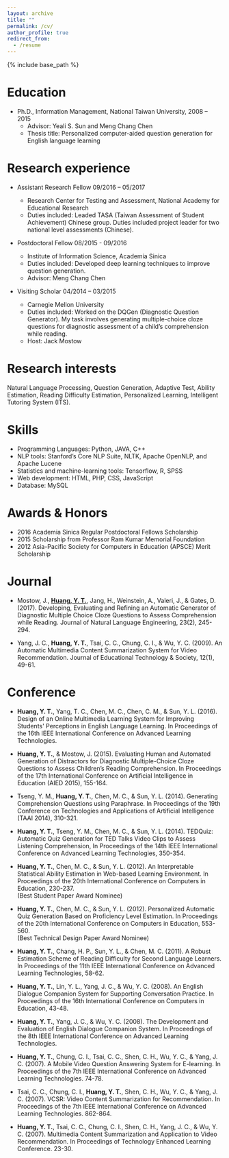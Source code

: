 ```yaml
---
layout: archive
title: ""
permalink: /cv/
author_profile: true
redirect_from:
  - /resume
---
```


{% include base_path %}

Education
======
* Ph.D., Information Management, National Taiwan University, 2008 – 2015
  * Advisor: Yeali S. Sun and Meng Chang Chen
  * Thesis title: Personalized computer-aided question generation for English language learning

Research experience
======
* Assistant Research Fellow 09/2016 – 05/2017
  * Research Center for Testing and Assessment, National Academy for Educational Research
  * Duties included: Leaded TASA (Taiwan Assessment of Student Achievement) Chinese group. Duties included project leader for two national level assessments (Chinese). 

* Postdoctoral Fellow 08/2015 - 09/2016
  * Institute of Information Science, Academia Sinica
  * Duties included: Developed deep learning techniques to improve question generation. 
  * Advisor: Meng Chang Chen
 
* Visiting Scholar 04/2014 – 03/2015
  * Carnegie Mellon University
  * Duties included: Worked on the DQGen (Diagnostic Question Generator). My task involves generating multiple-choice cloze questions for diagnostic assessment of a child’s comprehension while reading. 
  * Host: Jack Mostow

Research interests
======
Natural Language Processing, Question Generation, Adaptive Test, Ability Estimation, Reading Difficulty Estimation, Personalized Learning, Intelligent Tutoring System (ITS).

Skills
======
* Programming Languages: Python, JAVA, C++
* NLP tools: Stanford’s Core NLP Suite, NLTK, Apache OpenNLP, and Apache Lucene
* Statistics and machine-learning tools: Tensorflow, R, SPSS
* Web development: HTML, PHP, CSS, JavaScript
* Database: MySQL

Awards & Honors
======
* 2016 Academia Sinica Regular Postdoctoral Fellows Scholarship
* 2015 Scholarship from Professor Ram Kumar Memorial Foundation
* 2012 Asia-Pacific Society for Computers in Education (APSCE) Merit Scholarship

Journal
======
* Mostow, J., <strong><U>Huang, Y. T.</U></strong>, Jang, H., Weinstein, A., Valeri, J., & Gates, D. (2017). Developing, Evaluating and Refining an Automatic Generator of Diagnostic Multiple Choice Cloze Questions to Assess Comprehension while Reading. Journal of Natural Language Engineering, 23(2), 245-294.

* Yang, J. C., <strong>Huang, Y. T.</strong>, Tsai, C. C., Chung, C. I., & Wu, Y. C. (2009). An Automatic Multimedia Content Summarization System for Video Recommendation. Journal of Educational Technology & Society, 12(1), 49-61.

Conference
======
* <strong>Huang, Y. T.</strong>, Yang, T. C., Chen, M. C., Chen, C. M., & Sun, Y. L. (2016). Design of an Online Multimedia Learning System for Improving Students' Perceptions in English Language Learning. In Proceedings of the 16th IEEE International Conference on Advanced Learning Technologies.

* <strong>Huang, Y. T.</strong>, & Mostow, J. (2015). Evaluating Human and Automated Generation of Distractors for Diagnostic Multiple-Choice Cloze Questions to Assess Children’s Reading Comprehension. In Proceedings of the 17th International Conference on Artificial Intelligence in Education (AIED 2015), 155-164.

* Tseng, Y. M., <strong>Huang, Y. T.</strong>, Chen, M. C., & Sun, Y. L. (2014). Generating Comprehension Questions using Paraphrase. In Proceedings of the 19th Conference on Technologies and Applications of Artificial Intelligence (TAAI 2014), 310-321.

* <strong>Huang, Y. T.</strong>, Tseng, Y. M., Chen, M. C., & Sun, Y. L. (2014). TEDQuiz: Automatic Quiz Generation for TED Talks Video Clips to Assess Listening Comprehension, In Proceedings of the 14th IEEE International Conference on Advanced Learning Technologies, 350-354.

* <strong>Huang, Y. T.</strong>, Chen, M. C., & Sun, Y. L. (2012). An Interpretable Statistical Ability Estimation in Web-based Learning Environment. In Proceedings of the 20th International Conference on Computers in Education, 230-237. <br>
(Best Student Paper Award Nominee)

* <strong>Huang, Y. T.</strong>, Chen, M. C., & Sun, Y. L. (2012). Personalized Automatic Quiz Generation Based on Proficiency Level Estimation. In Proceedings of the 20th International Conference on Computers in Education, 553-560. <br>
(Best Technical Design Paper Award Nominee)

* <strong>Huang, Y. T.</strong>, Chang, H. P., Sun, Y. L., & Chen, M. C. (2011). A Robust Estimation Scheme of Reading Difficulty for Second Language Learners. In Proceedings of the 11th IEEE International Conference on Advanced Learning Technologies, 58-62.

* <strong>Huang, Y. T.</strong>, Lin, Y. L., Yang, J. C., & Wu, Y. C. (2008). An English Dialogue Companion System for Supporting Conversation Practice. In Proceedings of the 16th International Conference on Computers in Education, 43-48.

* <strong>Huang, Y. T.</strong>, Yang, J. C., & Wu, Y. C. (2008). The Development and Evaluation of English Dialogue Companion System. In Proceedings of the 8th IEEE International Conference on Advanced Learning Technologies. 

* <strong>Huang, Y. T.</strong>, Chung, C. I., Tsai, C. C., Shen, C. H., Wu, Y. C., & Yang, J. C. (2007). A Mobile Video Question Answering System for E-learning. In Proceedings of the 7th IEEE International Conference on Advanced Learning Technologies. 74-78. 

* Tsai, C. C., Chung, C. I., <strong>Huang, Y. T.</strong>, Shen, C. H., Wu, Y. C., & Yang, J. C. (2007). VCSR: Video Content Summarization for Recommendation. In Proceedings of the 7th IEEE International Conference on Advanced Learning Technologies. 862-864. 

* <strong>Huang, Y. T.</strong>, Tsai, C. C., Chung, C. I., Shen, C. H., Yang, J. C., & Wu, Y. C. (2007). Multimedia Content Summarization and Application to Video Recommendation. In Proceedings of Technology Enhanced Learning Conference. 23-30.
